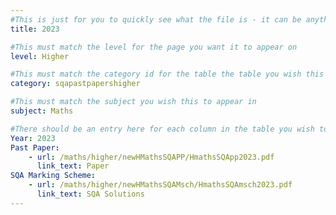 ```yaml
---
#This is just for you to quickly see what the file is - it can be anything you want
title: 2023

#This must match the level for the page you want it to appear on
level: Higher

#This must match the category id for the table the table you wish this to appear in
category: sqapastpapershigher

#This must match the subject you wish this to appear in
subject: Maths

#There should be an entry here for each column in the table you wish to populate:
Year: 2023
Past Paper:
    - url: /maths/higher/newHMathsSQAPP/HmathsSQApp2023.pdf
      link_text: Paper
SQA Marking Scheme:
    - url: /maths/higher/newHMathsSQAMsch/HmathsSQAmsch2023.pdf
      link_text: SQA Solutions
---
```


